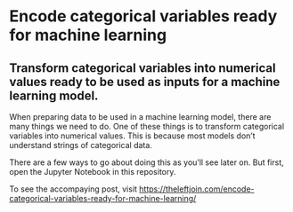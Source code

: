 # Encode categorical variables ready for machine learning

## Transform categorical variables into numerical values ready to be used as inputs for a machine learning model.

When preparing data to be used in a machine learning model, there are many things we need to do. One of these things is to transform categorical variables into numerical values. This is because most models don’t understand strings of categorical data.

There are a few ways to go about doing this as you’ll see later on. But first, open the Jupyter Notebook in this repository.

To see the accompaying post, visit https://theleftjoin.com/encode-categorical-variables-ready-for-machine-learning/
